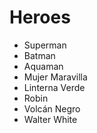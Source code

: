 # Heroes

* Superman
* Batman
* Aquaman
* Mujer Maravilla
* Linterna Verde
* Robin
* Volcán Negro
* Walter White
